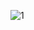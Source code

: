 ![1](https://user-images.githubusercontent.com/82192918/117550339-c9055280-b07a-11eb-98be-423e35814d0d.png)
